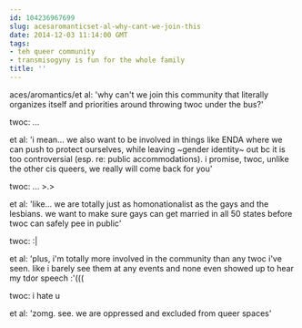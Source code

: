 ```yaml
---
id: 104236967699
slug: acesaromanticset-al-why-cant-we-join-this
date: 2014-12-03 11:14:00 GMT
tags:
- teh queer community
- transmisogyny is fun for the whole family
title: ''
---
```

aces/aromantics/et al: 'why can't we join this community that literally organizes itself and priorities around throwing twoc under the bus?'

twoc: ...

et al: 'i mean... we also want to be involved in things like ENDA where we can push to protect ourselves, while leaving ~gender identity~ out bc it is too controversial (esp. re: public accommodations). i promise, twoc, unlike the other cis queers, we really will come back for you'

twoc: ... >.>

et al: 'like... we are totally just as homonationalist as the gays and the lesbians. we want to make sure gays can get married in all 50 states before twoc can safely pee in public'

twoc: :|

et al: 'plus, i'm totally more involved in the community than any twoc i've seen. like i barely see them at any events and none even showed up to hear my tdor speech :'(((

twoc: i hate u

et al: 'zomg. see. we are oppressed and excluded from queer spaces'
